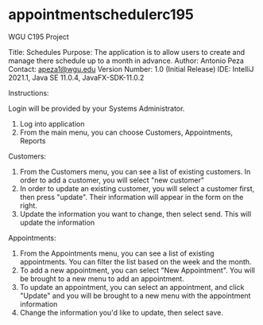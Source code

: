 # appointmentschedulerc195
WGU C195 Project


Title: Schedules
Purpose: The application is to allow users to create and manage there schedule up to a month in advance.
Author: Antonio Peza
Contact: apeza1@wgu.edu
Version Number: 1.0 (Initial Release)
IDE: IntelliJ 2021.1, Java SE 11.0.4, JavaFX-SDK-11.0.2

Instructions:

Login will be provided by your Systems Administrator.

1. Log into application
2. From the main menu, you can choose Customers, Appointments, Reports

Customers:

1. From the Customers menu, you can see a list of existing customers. In order to add a customer, you will select "new customer"
2. In order to update an existing customer, you will select a customer first, then press "update". Their information will appear in the form on the right.
3. Update the information you want to change, then select send. This will update the information

Appointments:

1. From the Appointments menu, you can see a list of existing appointments. You can filter the list based on the week and the month.
2. To add a new appointment, you can select "New Appointment". You will be brought to a new menu to add an appointment.
3. To update an appointment, you can select an appointment, and click "Update" and you will be brought to a new menu with the appointment information
4. Change the information you'd like to update, then select save. 
